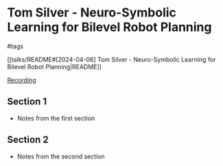 # Tom Silver - Neuro-Symbolic Learning for Bilevel Robot Planning

#tags

[[talks/README#[2024-04-06] Tom Silver - Neuro-Symbolic Learning for Bilevel Robot Planning|README]]

[Recording](https://www.youtube.com/watch?v=ikS2MN0HWxw)

## Section 1

- Notes from the first section

## Section 2

- Notes from the second section
